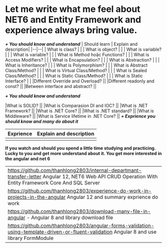 # Let me write what me feel about NET6 and Entity Framework and experience always bring value.

***+ You should know and understand***
| Should learn | Explain and description|
|--|--|
| What is class?  |   |
| What is object?  |  |
| What is variable?  |  |
| What is variable?  |  |
| What is Method hoặc Functions?  |  |
| What is Access Modifiers?  |  |
| What is Encapsulation?  |  |
| What is Abstraction?  |  |
| What is Inheritance?  |  |
| What is Polymorphism?  |  |
| What is Abstract Class/Method?  |  |
| What is Virtual Class/Method?  |  |
| What is Sealed Class/Method?  |  |
| What is Static Class/Method?  |  |
| What is Static Interface?  |  |
|Different Override and Overload? ||
|Different readonly and const? ||
|Between interface and abstract? ||

***+ You should know and understand***

|What is SOLID? ||
|What is Comparasion DI and IOC? ||
|What is .NET Framework? ||
|What is .NET Core? ||
|What is .NET standard? ||
|What is Middleware? ||
|What is Service lifetime in .NET Core? ||
***+ Exprience you should know and many do about it***

| Exprience | Explain and description|
|--|--|
|  |  |



**If you watch and should you spend a little time studying and practicing. Lucky to you and get more understand about it. You get more interested in the angular and net 6**



|  |
|--|
|https://github.com/thanhlong2803/internal-departmant-transfer-letter  Angular 12, NET6 Web API CRUD Operation With Entity Framework Core And SQL Server   |
|https://github.com/thanhlong2803/experience-do-work-in-projects-in-the-angular Angular 12 and summary exprience do work|
|https://github.com/thanhlong2803/download-many-file-in-angular -  Angular 8 and library download file  |
|https://github.com/thanhlong2803/angular-forms-validation-using-template-driven-or-fluent-validation  Angular 8 and use library FormModule|
